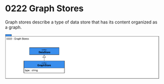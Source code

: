 <!-- SPDX-License-Identifier: CC-BY-4.0 -->
<!-- Copyright Contributors to the Egeria project. -->

# 0222 Graph Stores

Graph stores describe a type of data store that has its content organized as a graph.

![UML](0222-Graph-Stores.png)